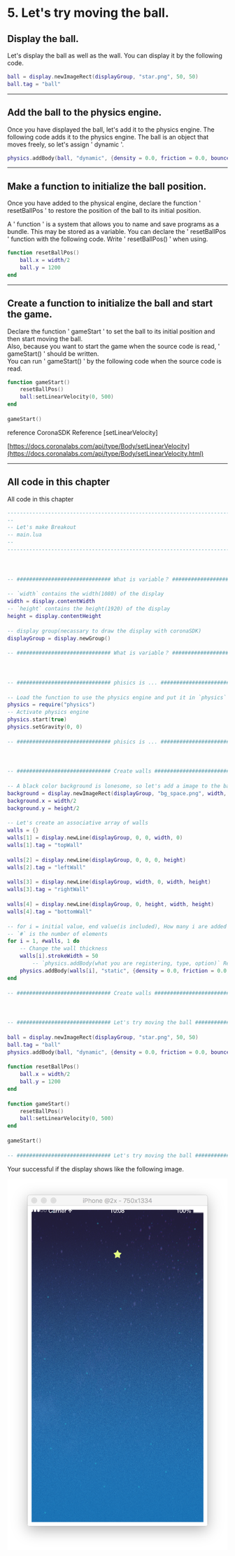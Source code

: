 # 5. Let's try moving the ball.

## Display the ball.

Let's display the ball as well as the wall.
You can display it by the following code.

```lua
ball = display.newImageRect(displayGroup, "star.png", 50, 50)
ball.tag = "ball"
```

---

## Add the ball to the physics engine.

Once you have displayed the ball, let's add it to the physics engine. 
The following code adds it to the physics engine.
The ball is an object that moves freely, so let's assign ' dynamic '.

```lua
physics.addBody(ball, "dynamic", {density = 0.0, friction = 0.0, bounce = 1.0})
```

---

## Make a function to initialize the ball position.

Once you have added to the physical engine, declare the function ' resetBallPos ' to restore the position of the ball to its initial position.

A ' function ' is a system that allows you to name and save programs as a bundle.
This may be stored as a variable.
You can declare the ' resetBallPos ' function with the following code. Write ' resetBallPos() ' when using.

```lua
function resetBallPos()
    ball.x = width/2
    ball.y = 1200
end
```

---

## Create a function to initialize the ball and start the game.

Declare the function ' gameStart ' to set the ball to its initial position and then start moving the ball.  
Also, because you want to start the game when the source code is read, ' gameStart() ' should be written.  
You can run ' gameStart() ' by the following code when the source code is read.

```lua
function gameStart()
    resetBallPos()
    ball:setLinearVelocity(0, 500)
end

gameStart()
```

reference
CoronaSDK Reference \[setLinearVelocity\] 
 
[https://docs.coronalabs.com/api/type/Body/setLinearVelocity](https://docs.coronalabs.com/api/type/Body/setLinearVelocity.html)

---


## All code in this chapter
All code in this chapter

```lua
-----------------------------------------------------------------------------------------
--
-- Let's make Breakout
-- main.lua
--
-----------------------------------------------------------------------------------------



-- ############################## What is variable？ ##############################

-- `width` contains the width(1080) of the display
width = display.contentWidth
-- `height` contains the height(1920) of the display
height = display.contentHeight

-- display group(necassary to draw the display with coronaSDK)
displayGroup = display.newGroup()

-- ############################## What is variable？ ##############################



-- ############################## phisics is ... ##############################

-- Load the function to use the physics engine and put it in `physics` .
physics = require("physics")
-- Activate physics engine
physics.start(true)
physics.setGravity(0, 0)

-- ############################## phisics is ... ##############################



-- ############################## Create walls ##############################

-- A black color background is lonesome, so let's add a image to the background
background = display.newImageRect(displayGroup, "bg_space.png", width, height)
background.x = width/2
background.y = height/2

-- Let's create an associative array of walls
walls = {}
walls[1] = display.newLine(displayGroup, 0, 0, width, 0)
walls[1].tag = "topWall"

walls[2] = display.newLine(displayGroup, 0, 0, 0, height)
walls[2].tag = "leftWall"

walls[3] = display.newLine(displayGroup, width, 0, width, height)
walls[3].tag = "rightWall"

walls[4] = display.newLine(displayGroup, 0, height, width, height)
walls[4].tag = "bottomWall"

-- for i = initial value, end value(is included), How many i are added each time do ~ end
-- `#` is the number of elements
for i = 1, #walls, 1 do
    -- Change the wall thickness
    walls[i].strokeWidth = 50
        -- `physics.addBody(what you are registering, type, option)` Register to the  physics system
    physics.addBody(walls[i], "static", {density = 0.0, friction = 0.0, bounce = 1.0})
end

-- ############################## Create walls ##############################



-- ############################## Let's try moving the ball ##############################

ball = display.newImageRect(displayGroup, "star.png", 50, 50)
ball.tag = "ball"
physics.addBody(ball, "dynamic", {density = 0.0, friction = 0.0, bounce = 1.0})

function resetBallPos()
    ball.x = width/2
    ball.y = 1200
end

function gameStart()
    resetBallPos()
    ball:setLinearVelocity(0, 500)
end

gameStart()

-- ############################## Let's try moving the ball ##############################


```

Your successful if the display shows like the following image.

![](./image/execBreakoutSample4.png)

